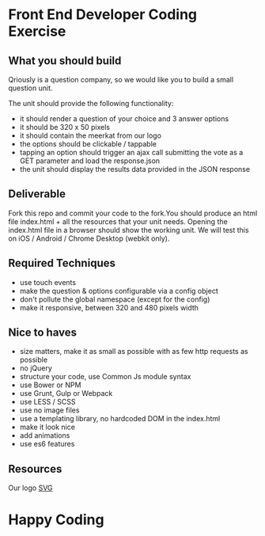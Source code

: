 Front End Developer Coding Exercise
===================================

What you should build
---------------------

Qriously is a question company, so we would like you to build a small question unit.

The unit should provide the following functionality:

- it should render a question of your choice and 3 answer options
- it should be 320 x 50 pixels
- it should contain the meerkat from our logo
- the options should be clickable / tappable
- tapping an option should trigger an ajax call submitting the vote as a GET parameter and load the response.json
- the unit should display the results data provided in the JSON response


Deliverable
-----------

Fork this repo and commit your code to the fork.You should produce an html file index.html + all the resources that your unit needs.
Opening the index.html file in a browser should show the working unit. We will test this on iOS / Android / Chrome Desktop (webkit only).


Required Techniques
-------------------

- use touch events
- make the question & options configurable via a config object
- don't pollute the global namespace (except for the config)
- make it responsive, between 320 and 480 pixels width

Nice to haves
-------------

- size matters, make it as small as possible with as few http requests as possible
- no jQuery
- structure your code, use Common Js module syntax
- use Bower or NPM
- use Grunt, Gulp or Webpack
- use LESS / SCSS
- use no image files
- use a templating library, no hardcoded DOM in the index.html
- make it look nice
- add animations
- use es6 features

Resources
---------
Our logo [SVG](http://www.qriously.com/wp-content/uploads/2013/05/qriouslyLogoLightBackground.svg)


Happy Coding  
============
